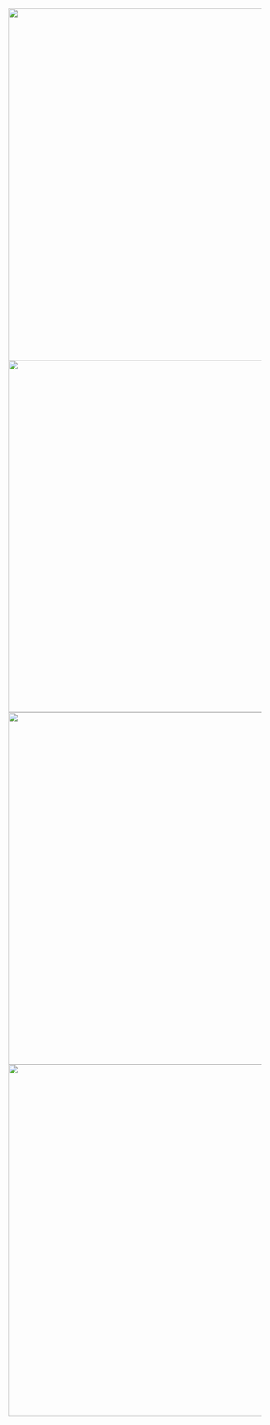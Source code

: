 <div align="center">
  <img src="https://user-images.githubusercontent.com/63881771/155181960-60d809c6-c732-431a-8d55-2e5881f8ac0e.png" width="700px" />
</div>

<div align="center">
  <img src="https://user-images.githubusercontent.com/63881771/155182775-ff79b966-4952-4bd0-baaa-a7313069463e.png" width="700px" />
</div>

<div align="center">
  <img src="https://user-images.githubusercontent.com/63881771/155183017-3070f7df-5f17-4066-b3fb-912563d80569.png" width="700px" />
</div>


<div align="center">
  <img src="https://user-images.githubusercontent.com/63881771/155183197-87f789ce-749d-438a-b708-866d0986a2bd.png" width="700px" />
</div>
